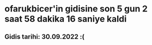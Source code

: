 # ofarukbicer'in gidisine son 5 gun 2 saat 58 dakika 16 saniye kaldi

## Gidis tarihi: 30.09.2022 :(